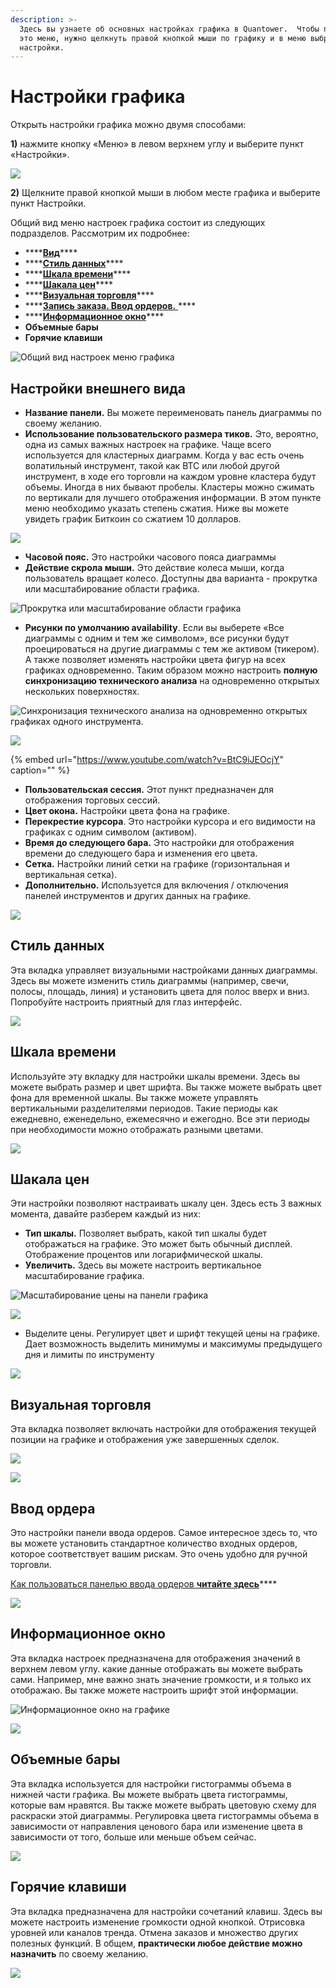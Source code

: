 ```yaml
---
description: >-
  Здесь вы узнаете об основных настройках графика в Quantower.  Чтобы попасть в
  это меню, нужно щелкнуть правой кнопкой мыши по графику и в меню выбрать
  настройки.
---
```


# Настройки графика

Открыть настройки графика можно двумя способами:

**1\)** нажмите кнопку «Меню» в левом верхнем углу и выберите пункт «Настройки».

![](../../.gitbook/assets/nastroiki-grafika.png)

**2\)** Щелкните правой кнопкой мыши в любом месте графика и выберите пункт Настройки.

Общий вид меню настроек графика состоит из следующих подразделов. Рассмотрим их подробнее:

* \*\*\*\*[**Вид**](chart-settings.md#nastroiki-vneshnego-vida)\*\*\*\*
* \*\*\*\*[**Стиль данных**](chart-settings.md#stil-dannykh)\*\*\*\*
* \*\*\*\*[**Шкала времени**](chart-settings.md#shkala-vremeni)\*\*\*\*
* \*\*\*\*[**Шакала цен**](chart-settings.md#shakala-cen)\*\*\*\*
* \*\*\*\*[**Визуальная торговля**](chart-settings.md#vizualnaya-torgovlya)\*\*\*\*
* \*\*\*\*[**Запись заказа. Ввод ордеров.** ](chart-settings.md#vvod-ordera)\*\*\*\*
* \*\*\*\*[**Информационное окно**](chart-settings.md#informacionnoe-okno)\*\*\*\*
* **Объемные бары**
* **Горячие клавиши**

![&#x41E;&#x431;&#x449;&#x438;&#x439; &#x432;&#x438;&#x434; &#x43D;&#x430;&#x441;&#x442;&#x440;&#x43E;&#x435;&#x43A; &#x43C;&#x435;&#x43D;&#x44E; &#x433;&#x440;&#x430;&#x444;&#x438;&#x43A;&#x430;](../../.gitbook/assets/menyu-nastroek-grafika.png)

## Настройки внешнего вида

* **Название панели.** Вы можете переименовать панель диаграммы по своему желанию.
* **Использование пользовательского размера тиков.** Это, вероятно, одна из самых важных настроек на  графике. Чаще всего используется для кластерных диаграмм. Когда у вас есть очень волатильный инструмент, такой как BTC или любой другой инструмент, в ходе его торговли на каждом уровне кластера будут объемы. Иногда в них бывают пробелы. Кластеры можно сжимать по вертикали для лучшего отображения информации. В этом пункте меню необходимо указать степень сжатия. Ниже вы можете увидеть график Биткоин со сжатием 10 долларов.

![](../../.gitbook/assets/polzovatelskii-razmer-tikov-bitkoin-do-10-doll.png)

* **Часовой пояс.** Это настройки часового пояса диаграммы
* **Действие скрола мыши.** Это действие колеса мыши, когда пользователь вращает колесо. Доступны два варианта - прокрутка или масштабирование области графика.

![&#x41F;&#x440;&#x43E;&#x43A;&#x440;&#x443;&#x442;&#x43A;&#x430; &#x438;&#x43B;&#x438; &#x43C;&#x430;&#x441;&#x448;&#x442;&#x430;&#x431;&#x438;&#x440;&#x43E;&#x432;&#x430;&#x43D;&#x438;&#x435; &#x43E;&#x431;&#x43B;&#x430;&#x441;&#x442;&#x438; &#x433;&#x440;&#x430;&#x444;&#x438;&#x43A;&#x430;](../../.gitbook/assets/deistvie-skrola-myshki.png)

* **Рисунки по умолчанию availability**.  Если вы выберете «Все диаграммы с одним и тем же символом», все рисунки будут проецироваться на другие диаграммы с тем же активом \(тикером\). А также позволяет изменять настройки цвета фигур на всех графиках одновременно. Таким образом можно настроить **полную синхронизацию технического анализа** на одновременно открытых нескольких поверхностях.

![&#x421;&#x438;&#x43D;&#x445;&#x440;&#x43E;&#x43D;&#x438;&#x437;&#x430;&#x446;&#x438;&#x44F; &#x442;&#x435;&#x445;&#x43D;&#x438;&#x447;&#x435;&#x441;&#x43A;&#x43E;&#x433;&#x43E; &#x430;&#x43D;&#x430;&#x43B;&#x438;&#x437;&#x430; &#x43D;&#x430; &#x43E;&#x434;&#x43D;&#x43E;&#x432;&#x440;&#x435;&#x43C;&#x435;&#x43D;&#x43D;&#x43E; &#x43E;&#x442;&#x43A;&#x440;&#x44B;&#x442;&#x44B;&#x445; &#x433;&#x440;&#x430;&#x444;&#x438;&#x43A;&#x430;&#x445; &#x43E;&#x434;&#x43D;&#x43E;&#x433;&#x43E; &#x438;&#x43D;&#x441;&#x442;&#x440;&#x443;&#x43C;&#x435;&#x43D;&#x442;&#x430;.](../../.gitbook/assets/risunki-po-umolchaniyu-kvantouer.png)

![](../../.gitbook/assets/image%20%28114%29.png)

{% embed url="https://www.youtube.com/watch?v=BtC9iJEOcjY" caption="" %}

* **Пользовательская сессия.** Этот пункт предназначен для отображения торговых сессий.
* **Цвет окона.** Настройки цвета фона на графике.
* **Перекрестие курсора**. Это настройки курсора и его видимости на графиках с одним символом \(активом\).
* **Время до следующего бара.** Это настройки для отображения времени до следующего бара и изменения его цвета.
* **Сетка.** Настройки линий сетки на графике \(горизонтальная и вертикальная сетка\).
* **Дополнительно.** Используется для включения / отключения панелей инструментов и других данных на графике.

![](../../.gitbook/assets/dopolnitelnye-nastroiki.png)

## Стиль данных

Эта вкладка управляет визуальными настройками данных диаграммы. Здесь вы можете изменить стиль диаграммы \(например, свечи, полосы, площадь, линия\) и установить цвета для полос вверх и вниз. Попробуйте настроить приятный для глаз интерфейс.

![](../../.gitbook/assets/stil-dannykh-grafika.gif)

## Шкала времени

Используйте эту вкладку для настройки шкалы времени. Здесь вы можете выбрать размер и цвет шрифта. Вы также можете выбрать цвет фона для временной шкалы. Вы также можете управлять вертикальными разделителями периодов. Такие периоды как ежедневно, еженедельно, ежемесячно и ежегодно. Все эти периоды при необходимости можно отображать разными цветами.

![](../../.gitbook/assets/shkala-vremeni.png)

## **Шакала цен**

Эти настройки позволяют настраивать шкалу цен. Здесь есть 3 важных момента, давайте разберем каждый из них:

* **Тип шкалы.** Позволяет выбрать, какой тип шкалы будет отображаться на графике. Это может быть обычный дисплей. Отображение процентов или логарифмической шкалы.
* **Увеличить.** Здесь вы можете настроить вертикальное масштабирование графика.

![&#x41C;&#x430;&#x441;&#x448;&#x442;&#x430;&#x431;&#x438;&#x440;&#x43E;&#x432;&#x430;&#x43D;&#x438;&#x435; &#x446;&#x435;&#x43D;&#x44B; &#x43D;&#x430; &#x43F;&#x430;&#x43D;&#x435;&#x43B;&#x438; &#x433;&#x440;&#x430;&#x444;&#x438;&#x43A;&#x430;](../../.gitbook/assets/price-scaling.gif)

![](../../.gitbook/assets/shkala-cen.jpg)

* Выделите цены. Регулирует цвет и шрифт текущей цены на графике. Дает возможность выделить минимумы и максимумы предыдущего дня и лимиты по инструменту

![](../../.gitbook/assets/podsvechivat-ceny.png)

## **Визуальная торговля**

Эта вкладка позволяет включать настройки для отображения текущей позиции на графике и отображения уже завершенных сделок.

![](../../.gitbook/assets/otobrazit-na-grafike-ordera.png)

![](../../.gitbook/assets/image%20%28117%29.png)



## Ввод ордера

Это настройки панели ввода ордеров. Самое интересное здесь то, что вы можете установить стандартное количество входных ордеров, которое соответствует вашим рискам. Это очень удобно для ручной торговли.

[Как пользоваться панелью ввода ордеров **читайте здесь**](https://app.gitbook.com/@quantower/s/quantower-ru/~/drafts/-MbBCIqhkEW3xvohXN2Y/trading-panels/order-entry)\*\*\*\*

![](../../.gitbook/assets/kreditnoe-plecho.png)

## Информационное окно

Эта вкладка настроек предназначена для отображения значений в верхнем левом углу. какие данные отображать вы можете выбрать сами. Например, мне важно знать значение громкости, и я только их отображаю. Вы также можете настроить шрифт этой информации.

![&#x418;&#x43D;&#x444;&#x43E;&#x440;&#x43C;&#x430;&#x446;&#x438;&#x43E;&#x43D;&#x43D;&#x43E;&#x435; &#x43E;&#x43A;&#x43D;&#x43E; &#x43D;&#x430; &#x433;&#x440;&#x430;&#x444;&#x438;&#x43A;&#x435;](../../.gitbook/assets/info-window.gif)

![](../../.gitbook/assets/informacionnoe-okno.jpg)

## **Объемные бары**

Эта вкладка используется для настройки гистограммы объема в нижней части графика. Вы можете выбрать цвета гистограммы, которые вам нравятся. Вы также можете выбрать цветовую схему для раскраски этой диаграммы. Регулировка цвета гистограммы объема в зависимости от направления ценового бара или изменение цвета в зависимости от того, больше или меньше объем сейчас.

![](../../.gitbook/assets/obemnye-bary.gif)

## Горячие клавиши

Эта вкладка предназначена для настройки сочетаний клавиш. Здесь вы можете настроить изменение громкости одной кнопкой. Отрисовка уровней или каналов тренда. Отмена заказов и множество других полезных функций. В общем, **практически любое действие можно назначить** по своему желанию.

![](../../.gitbook/assets/goryachie-klavishi%20%281%29.jpg)

